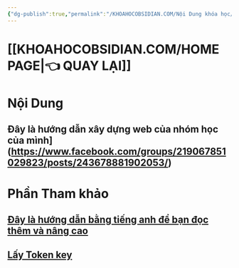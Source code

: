 ```yaml
---
{"dg-publish":true,"permalink":"/KHOAHOCOBSIDIAN.COM/Nội Dung khóa học/3 Hướng dẫn xây dựng website trực tiếp từ Obsidian/","dgPassFrontmatter":true,"noteIcon":"2","created":"2023-12-15T08:45:48.067+07:00","updated":"2023-12-29T17:41:53.015+07:00"}
---
```



# [[KHOAHOCOBSIDIAN.COM/HOME PAGE\|👈 QUAY LẠI]]

# Nội Dung

##  Đây là hướng dẫn  xây dựng web của nhóm học của mình](https://www.facebook.com/groups/219067851029823/posts/243678881902053/)

# Phần Tham khảo
##  [Đây là hướng dẫn bằng tiếng anh để bạn đọc thêm và nâng cao](https://dg-docs.ole.dev/)

## [Lấy Token key](https://github.com/settings/personal-access-tokens/1746452)




